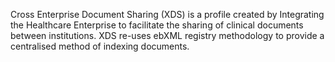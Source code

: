 Cross Enterprise Document Sharing (XDS) is a profile created by Integrating the Healthcare Enterprise to facilitate the sharing of clinical documents between institutions. XDS re-uses ebXML registry methodology to provide a centralised method of indexing documents.